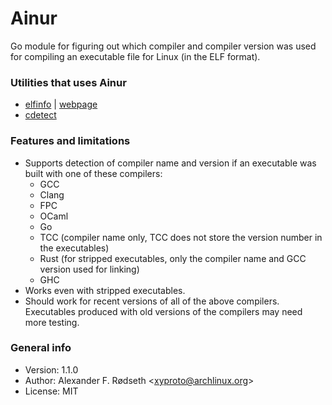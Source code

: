 # Ainur

Go module for figuring out which compiler and compiler version was used for compiling an executable file for Linux (in the ELF format).

### Utilities that uses Ainur

* [elfinfo](https://github.com/xyproto/elfinfo) | [webpage](https://elfinfo.roboticoverlords.org)
* [cdetect](https://github.com/xyproto/cdetect)

### Features and limitations

* Supports detection of compiler name and version if an executable was built with one of these compilers:
  * GCC
  * Clang
  * FPC
  * OCaml
  * Go
  * TCC (compiler name only, TCC does not store the version number in the executables)
  * Rust (for stripped executables, only the compiler name and GCC version used for linking)
  * GHC
* Works even with stripped executables.
* Should work for recent versions of all of the above compilers. Executables produced with old versions of the compilers may need more testing.

### General info

* Version: 1.1.0
* Author: Alexander F. Rødseth &lt;xyproto@archlinux.org&gt;
* License: MIT
